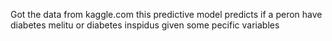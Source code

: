 Got the data  from kaggle.com  this predictive model predicts if a peron have diabetes melitu or diabetes inspidus given some pecific variables
